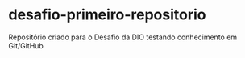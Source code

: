 # desafio-primeiro-repositorio
Repositório criado para o Desafio da DIO testando conhecimento em Git/GitHub
